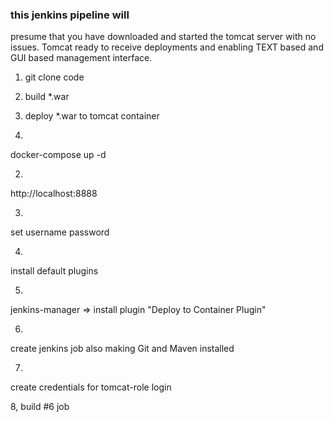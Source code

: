 ### this jenkins pipeline will 
presume that you have downloaded and started the tomcat server with no issues. 
Tomcat ready to receive deployments and enabling TEXT based and GUI based management interface.
1. git clone code
2. build *.war
3. deploy *.war to tomcat container


1.
docker-compose up -d

2.
http://localhost:8888

3.
set username password

4.
install default plugins

5.
jenkins-manager => install plugin "Deploy to Container Plugin"

6.
create jenkins job
also making Git and Maven installed

7.
create credentials for tomcat-role login

8,
build #6 job